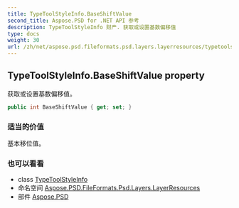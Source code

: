 ```yaml
---
title: TypeToolStyleInfo.BaseShiftValue
second_title: Aspose.PSD for .NET API 参考
description: TypeToolStyleInfo 财产. 获取或设置基数偏移值
type: docs
weight: 30
url: /zh/net/aspose.psd.fileformats.psd.layers.layerresources/typetoolstyleinfo/baseshiftvalue/
---
```

## TypeToolStyleInfo.BaseShiftValue property

获取或设置基数偏移值。

```csharp
public int BaseShiftValue { get; set; }
```

### 适当的价值

基本移位值。

### 也可以看看

* class [TypeToolStyleInfo](../)
* 命名空间 [Aspose.PSD.FileFormats.Psd.Layers.LayerResources](../../typetoolstyleinfo/)
* 部件 [Aspose.PSD](../../../)


